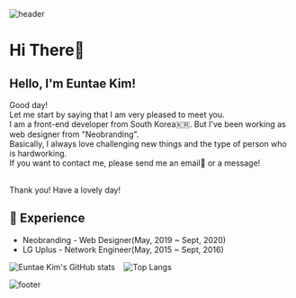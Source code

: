 ![header](https://capsule-render.vercel.app/api?type=waving&color=32EDF0&height=300&section=header&text=Euntae%20Kim&fontSize=70)

# Hi There👋
## Hello, I'm Euntae Kim!

Good day!</br>
Let me start by saying that I am very pleased to meet you.</br>
I am a front-end developer from South Korea🇰🇷. But I've been working as web designer from "Neobranding".</br>
Basically, I always love challenging new things and the type of person who is hardworking.</br>
If you want to contact me, please send me an email💌 or a message!</br></br>

Thank you! Have a lovely day!

## 🌈 Experience

- Neobranding - Web Designer(May, 2019 ~ Sept, 2020)
- LG Uplus - Network Engineer(May, 2015 ~ Sept, 2016)


![Euntae Kim's GitHub stats](https://github-readme-stats.vercel.app/api?username=hurima90-kim)&nbsp;&nbsp;&nbsp;&nbsp;![Top Langs](https://github-readme-stats.vercel.app/api/top-langs/?username=hurima90-kim)

![footer](https://capsule-render.vercel.app/api?type=soft&color=32EDF0&height=100&section=header&text=Have%20a%20good%20day&fontSize=30)
